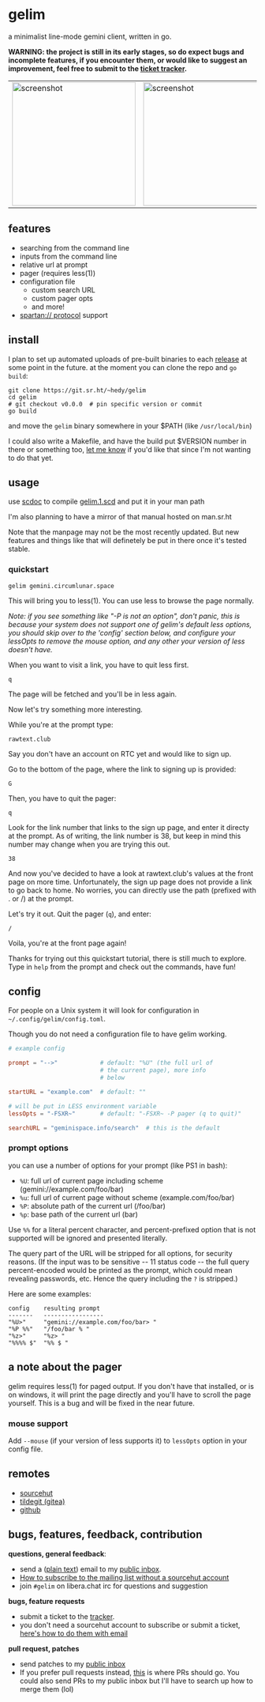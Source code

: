 # gelim

a minimalist line-mode gemini client, written in go.

**WARNING: the project is still in its early stages, so do expect bugs and
incomplete features, if you encounter them, or would like to suggest an
improvement, feel free to submit to the [ticket tracker](https://todo.sr.ht/~hedy/gelim).**


<table><tr>
<td> <img src="https://hedy.smol.pub/gelim-cmds.png" alt="screenshot" style="width: 250px;"/> </td>
<td> <img src="https://hedy.smol.pub/gelim-pager.png" alt="screenshot" style="width: 250px;"/> </td>
</tr></table>


## features

- searching from the command line
- inputs from the command line
- relative url at prompt
- pager (requires less(1))
- configuration file
  - custom search URL
  - custom pager opts
  - and more!
- [spartan:// protocol](gemini://spartan.mozz.us) support

## install

I plan to set up automated uploads of pre-built binaries to each
[release](https://git.sr.ht/~hedy/gelim/refs) at some point in the future. at the moment
you can clone the repo and `go build`:

```
git clone https://git.sr.ht/~hedy/gelim
cd gelim
# git checkout v0.0.0  # pin specific version or commit
go build
```

and move the `gelim` binary somewhere in your $PATH (like `/usr/local/bin`)

I could also write a Makefile, and have the build put $VERSION number in there or something
too, [let me know](mailto:~hedy/inbox@lists.sr.ht) if you'd like that since I'm not wanting
to do that yet.

## usage

use [scdoc](https://sr.ht/~sircmpwn/scdoc) to compile [gelim.1.scd](gelim.1.scd) and put it in
your man path

I'm also planning to have a mirror of that manual hosted on man.sr.ht

Note that the manpage may not be the most recently updated. But new features and things like that
will definetely be put in there once it's tested stable.

### quickstart

```
gelim gemini.circumlunar.space
```
This will bring you to less(1). You can use less to browse the page normally.

*Note: if you see something like "-P is not an option", don't panic, this is
because your system does not support one of gelim's default less options, you
should skip over to the 'config' section below, and configure your lessOpts to
remove the mouse option, and any other your version of less doesn't have.*

When you want to visit a link, you have to quit less first.
```
q
```
The page will be fetched and you'll be in less again.

Now let's try something more interesting.

While you're at the prompt type:
```
rawtext.club
```
Say you don't have an account on RTC yet and would like to sign up.

Go to the bottom of the page, where the link to signing up is provided:
```
G
```
Then, you have to quit the pager:
```
q
```
Look for the link number that links to the sign up page, and enter it directy at the prompt.
As of writing, the link number is 38, but keep in mind this number may change when you are
trying this out.
```
38
```
And now you've decided to have a look at rawtext.club's values at the front page on more time.
Unfortunately, the sign up page does not provide a link to go back to home. No worries, you can
directly use the path (prefixed with . or /) at the prompt.

Let's try it out. Quit the pager (`q`), and enter:
```
/
```
Voila, you're at the front page again!

Thanks for trying out this quickstart tutorial, there is still much to explore. Type in `help`
from the prompt and check out the commands, have fun!

## config

For people on a Unix system it will look for configuration in `~/.config/gelim/config.toml`.

Though you do not need a configuration file to have gelim working.

```toml
# example config

prompt = "-->"            # default: "%U" (the full url of
                          # the current page), more info
                          # below

startURL = "example.com"  # default: ""

# will be put in LESS environment variable
lessOpts = "-FSXR~"       # default: "-FSXR~ -P pager (q to quit)"

searchURL = "geminispace.info/search"  # this is the default
```

### prompt options

you can use a number of options for your prompt (like PS1 in bash):

- `%U`: full url of current page including scheme (gemini://example.com/foo/bar)
- `%u`: full url of current page without scheme (example.com/foo/bar)
- `%P`: absolute path of the current url (/foo/bar)
- `%p`: base path of the current url (bar)

Use `%%` for a literal percent character, and percent-prefixed option that is not supported
will be ignored and presented literally.

The query part of the URL will be stripped for all options, for security reasons. (If the
input was to be sensitive -- 11 status code -- the full query percent-encoded would be
printed as the prompt, which could mean revealing passwords, etc. Hence the query including
the `?` is stripped.)

Here are some examples:

```
config    resulting prompt
-------   -----------------
"%U>"     "gemini://example.com/foo/bar> "
"%P %%"   "/foo/bar % "
"%z>"     "%z> "
"%%%% $"  "%% $ "
```

## a note about the pager

gelim requires less(1) for paged output. If you don't have that installed, or is on windows,
it will print the page directly and you'll have to scroll the page yourself. This is a bug
and will be fixed in the near future.

### mouse support

Add `--mouse` (if your version of less supports it) to `lessOpts` option
in your config file.

## remotes

- [sourcehut](https://sr.ht/~hedy/gelim)
- [tildegit (gitea)](https://tildegit.org/hedy/gelim)
- [github](https://github.com/hedyhli/gelim)

## bugs, features, feedback, contribution

**questions, general feedback**:

* send a ([plain text](https://useplaintext.email)) email to my
[public inbox](https://lists.sr.ht/~hedy/inbox).
* [How to subscribe to the mailing list without a sourcehut account](https://man.sr.ht/lists.sr.ht/#email-controls)
* join `#gelim` on libera.chat irc for questions and suggestion

**bugs, feature requests**

* submit a ticket to the [tracker](https://todo.sr.ht/~hedy/gelim).
* you don't need a sourcehut account to subscribe or submit a ticket, [here's how to do them with email](https://man.sr.ht/todo.sr.ht/#email-access)

**pull request, patches**

* send patches to my [public inbox](https://lists.sr.ht/~hedy/inbox)
* If you prefer pull requests instead, [this](https://github.com/hedyhli/gelim/pulls) is where PRs should go. You could also send PRs to my public inbox but I'll have to search up how to merge them (lol)

